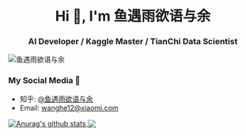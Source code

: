 <h1 align="center">Hi 👋, I'm 鱼遇雨欲语与余</h1>
<h3 align="center">AI Developer / Kaggle Master / TianChi Data Scientist</h3>

<p align="left"> <img src="https://komarev.com/ghpvc/?username=seutao" alt="鱼遇雨欲语与余" /> </p>

### My Social Media 💬
- 知乎: [@鱼遇雨欲语与余](https://www.zhihu.com/people/wang-he-13-93)
- Email: wanghe12@xiaomi.com

<a href="https://github.com/bettenW">
  <img align="center" src="https://github-readme-stats-teal.vercel.app/api?username=bettenW&show_icons=truet&include_all_commits=True&hide=contribs" alt="Anurag's github stats" />
</a>

<a href="https://github.com/bettenW">
  <!-- Change the `github-readme-stats.anuraghazra1.vercel.app` to `github-readme-stats.vercel.app`  -->
  <img align="center" src="https://github-readme-stats-teal.vercel.app/api/top-langs/?username=bettenW&layout=compact" />
</a>

